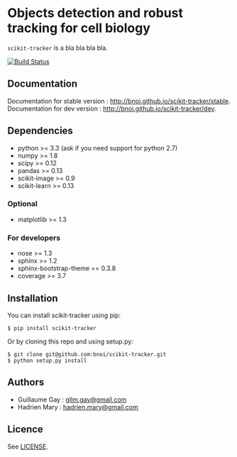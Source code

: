 # Objects detection and robust tracking for cell biology

`scikit-tracker` is a bla bla bla bla.

[![Build Status](https://travis-ci.org/bnoi/scikit-tracker.png?branch=master)](https://travis-ci.org/bnoi/scikit-tracker)

## Documentation

Documentation for stable version : http://bnoi.github.io/scikit-tracker/stable.
Documentation for dev version : http://bnoi.github.io/scikit-tracker/dev.

## Dependencies

- python >= 3.3 (ask if you need support for python 2.7)
- numpy >= 1.8
- scipy >= 0.12
- pandas >= 0.13
- scikit-image >= 0.9
- scikit-learn >= 0.13

### Optional

- matplotlib >= 1.3

### For developers

- nose >= 1.3
- sphinx >= 1.2
- sphinx-bootstrap-theme == 0.3.8
- coverage >= 3.7

## Installation

You can install scikit-tracker using pip:

    $ pip install scikit-tracker

Or by cloning this repo and using setup.py:

    $ git clone git@github.com:bnoi/scikit-tracker.git
    $ python setup.py install

## Authors

- Guillaume Gay : gllm.gay@gmail.com
- Hadrien Mary : hadrien.mary@gmail.com

## Licence

See [LICENSE](LICENSE).



